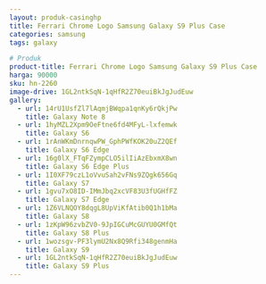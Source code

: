 ```yaml
---
layout: produk-casinghp
title: Ferrari Chrome Logo Samsung Galaxy S9 Plus Case
categories: samsung
tags: galaxy

# Produk
product-title: Ferrari Chrome Logo Samsung Galaxy S9 Plus Case
harga: 90000
sku: hn-2260
image-drive: 1GL2ntkSqN-1qHfR2Z70euiBkJgJudEuw
gallery:
  - url: 14rU1UsfZl7lAqmjBWqpa1qnKy6rQkjPw
    title: Galaxy Note 8
  - url: 1hyMZL2Xpm9OeFtne6fd4MFyL-lxfemwk
    title: Galaxy S6
  - url: 1rAnWKmDnrnqwPW_GphPWfKOK20uZ2QEf
    title: Galaxy S6 Edge
  - url: 16g0lX_FTqFZympCLO5ilIiAzEbxmX8wn
    title: Galaxy S6 Edge Plus
  - url: 1I0XF79czL1oVvuSah2vFNs9ZQgk656Gq
    title: Galaxy S7
  - url: 1gvu7xO8ID-IMmJbq2xcVF83U3fUGHfFZ
    title: Galaxy S7 Edge
  - url: 1Z6VLNQOY8dqgL8UpViKfAtib0Q1h1bMa
    title: Galaxy S8
  - url: 1zKpW96zvbZV0-9JpIGCuMcGUYU0GMfQt
    title: Galaxy S8 Plus
  - url: 1wozsgv-PF3lymU2Nx8Q9Rfi348genmHa
    title: Galaxy S9
  - url: 1GL2ntkSqN-1qHfR2Z70euiBkJgJudEuw
    title: Galaxy S9 Plus
---
```

